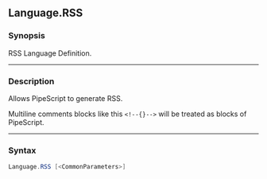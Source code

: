 Language.RSS
------------

### Synopsis
RSS Language Definition.

---

### Description

Allows PipeScript to generate RSS.

Multiline comments blocks like this ```<!--{}-->``` will be treated as blocks of PipeScript.

---

### Syntax
```PowerShell
Language.RSS [<CommonParameters>]
```
